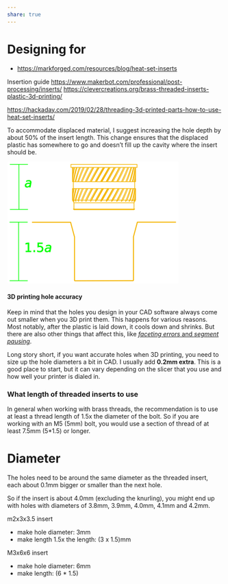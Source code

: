 ```yaml
---
share: true
---
```


# Designing for
- https://markforged.com/resources/blog/heat-set-inserts



Insertion guide
https://www.makerbot.com/professional/post-processing/inserts/
https://clevercreations.org/brass-threaded-inserts-plastic-3d-printing/

https://hackaday.com/2019/02/28/threading-3d-printed-parts-how-to-use-heat-set-inserts/

To accommodate displaced material, I suggest increasing the hole depth by about 50% of the insert length. This change ensures that the displaced plastic has somewhere to go and doesn’t fill up the cavity where the insert should be.

![Pasted image 20230213090630.png](./0%20-%20Attachments/Pasted%20image%2020230213090630.png)

#### 3D printing hole accuracy

Keep in mind that the holes you design in your CAD software always come out smaller when you 3D print them. This happens for various reasons. Most notably, after the plastic is laid down, it cools down and shrinks. But there are also other things that affect this, like [_faceting errors_ and _segment pausing_](https://hydraraptor.blogspot.com/2011/02/polyholes.html).

Long story short, if you want accurate holes when 3D printing, you need to size up the hole diameters a bit in CAD. I usually add **0.2mm extra**. This is a good place to start, but it can vary depending on the slicer that you use and how well your printer is dialed in.


### **What** length **of threaded inserts to use**

In general when working with brass threads, the recommendation is to use at least a thread length of 1.5x the diameter of the bolt. So if you are working with an M5 (5mm) bolt, you would use a section of thread of at least 7.5mm (5*1.5) or longer.


# Diameter
The holes need to be around the same diameter as the threaded insert, each about 0.1mm bigger or smaller than the next hole. 

So if the insert is about 4.0mm (excluding the knurling), you might end up with holes with diameters of 3.8mm, 3.9mm, 4.0mm, 4.1mm and 4.2mm.


m2x3x3.5 insert
- make hole diameter: 3mm
- make length 1.5x the length: (3 x 1.5)mm

M3x6x6 insert
- make hole diameter: 6mm
- make length: (6 * 1.5)